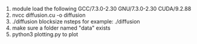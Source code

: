 1. module load the following
    GCC/7.3.0-2.30
    GNU/7.3.0-2.30
    CUDA/9.2.88
2. nvcc diffusion.cu -o diffusion
3. ./diffusion blocksize nsteps
    for example: ./diffusion 
4. make sure a folder named "data" exists
5. python3 plotting.py to plot
